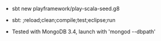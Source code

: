 

* sbt new playframework/play-scala-seed.g8

* sbt: ;reload;clean;compile;test;eclipse;run

* Tested with MongoDB 3.4, launch with 'mongod --dbpath'


